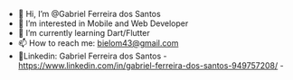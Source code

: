 - 👋 Hi, I’m @Gabriel Ferreira dos Santos
- 👀 I’m interested in Mobile and Web Developer
- 🌱 I’m currently learning Dart/Flutter
- 📫 How to reach me: bielom43@gmail.com
- 🔗Linkedin: Gabriel Ferreira dos Santos - https://www.linkedin.com/in/gabriel-ferreira-dos-santos-949757208/ -

<!---
bielom43/bielom43 is a ✨ special ✨ repository because its `README.md` (this file) appears on your GitHub profile.
You can click the Preview link to take a look at your changes.
--->
